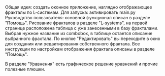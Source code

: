 Общая идея: создать оконное приложение, наглядно отображающее фракталы по L-системам.
Для запуска: активировать main.py
Руководство пользователя: основной функционал описан в разделе "Помощь". Рисование фракталов в разделе "L-systems",
на первой странице расположена таблица с уже занесенными в базу фракталами. Выбрав нужное название из combobox, в таблице остается описание выбранного фрактала.
По кнопке "Редактировать" вы переходите в окно для создания или редактирования собственного фрактала.
Все инструкции по настройкам отображения фрактала описаны в разделе "Помощь".

В разделе "Уравнения" есть графическое решение уравнений и прочие полезные плюшки.

